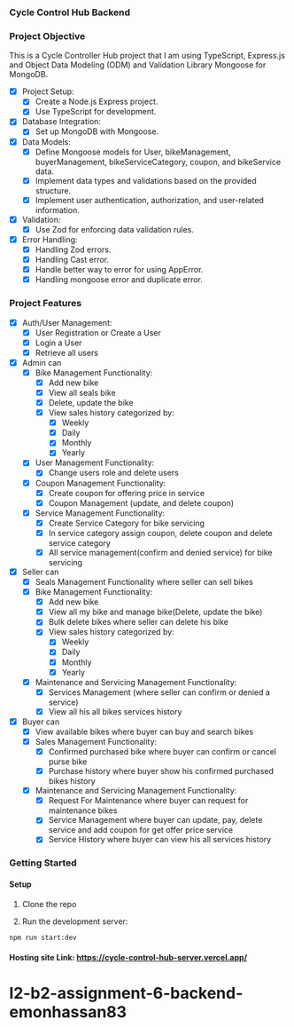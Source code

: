 ### Cycle Control Hub Backend

### Project Objective
This is a Cycle Controller Hub project that I am using TypeScript, Express.js and Object Data Modeling (ODM) and Validation Library Mongoose for MongoDB.

- [x] Project Setup:
  - [x] Create a Node.js Express project.
  - [x] Use TypeScript for development.
- [x] Database Integration:
  - [x] Set up MongoDB with Mongoose.
- [x] Data Models:
  - [x] Define Mongoose models for User, bikeManagement, buyerManagement, bikeServiceCategory, coupon, and bikeService data.
  - [x] Implement data types and validations based on the provided structure.
  - [x] Implement user authentication, authorization, and user-related information.
- [x] Validation:
  - [x] Use Zod for enforcing data validation rules.
- [x] Error Handling:
  - [x] Handling Zod errors.
  - [x] Handling Cast error.
  - [x] Handle better way to error for using AppError.
  - [x] Handling mongoose error and duplicate error.

### Project Features
- [x] Auth/User Management:
  - [x] User Registration or Create a User
  - [x] Login a User
  - [x] Retrieve all users

- [x] Admin can
  - [x] Bike Management Functionality:
    - [x] Add new bike
    - [x] View all seals bike
    - [x] Delete, update the bike
    - [x] View sales history categorized by:
      - [x] Weekly
      - [x] Daily
      - [x] Monthly
      - [x] Yearly
  - [x] User Management Functionality:
    - [x] Change users role and delete users
  - [x] Coupon Management Functionality:
    - [x] Create coupon for offering price in service
    - [x] Coupon Management (update, and delete coupon)
  - [x] Service Management Functionality:
    - [x] Create Service Category for bike servicing
    - [x] In service category assign coupon, delete coupon and delete service category
    - [x] All service management(confirm and denied service) for bike servicing

- [x] Seller can
  - [x] Seals Management Functionality where seller can sell bikes
  - [x] Bike Management Functionality:
    - [x] Add new bike
    - [x] View all my bike and manage bike(Delete, update the bike)
    - [x] Bulk delete bikes where seller can delete his bike
    - [x] View sales history categorized by:
      - [x] Weekly
      - [x] Daily
      - [x] Monthly
      - [x] Yearly
  - [x] Maintenance and Servicing Management Functionality:
    - [x] Services Management (where seller can confirm or denied a service)
    - [x] View all his all bikes services history

- [x] Buyer can
  - [x] View available bikes where buyer can buy and search bikes
  - [x] Sales Management Functionality:
    - [x] Confirmed purchased bike where buyer can confirm or cancel purse bike
    - [x] Purchase history where buyer show his confirmed purchased bikes history
  - [x] Maintenance and Servicing Management Functionality:
     - [x] Request For Maintenance where buyer can request for maintenance bikes
    - [x] Service Management where buyer can update, pay, delete service and add coupon for get offer price service
    - [x] Service History where buyer can view his all services history
 
### Getting Started

#### Setup

1. Clone the repo

2. Run the development server:

```bash
npm run start:dev
```


#### Hosting site Link: https://cycle-control-hub-server.vercel.app/
# l2-b2-assignment-6-backend-emonhassan83

